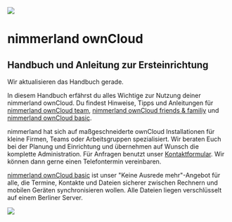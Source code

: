 [](https://nimmerland.de/nimmerland-cloud-basic.html)![](https://lehre.nimmerland.de/index.php/s/U1L66bGV74qWg3L/download)

# nimmerland ownCloud
## Handbuch und Anleitung zur Ersteinrichtung

<div class="alert alert-warning">
Wir aktualisieren das Handbuch gerade. 
</div>

In diesem Handbuch erfährst du alles Wichtige zur Nutzung deiner nimmerland ownCloud. Du findest Hinweise, Tipps und Anleitungen für [nimmerland ownCloud team](https://nimmerland.de/nimmerland-cloud-team.html), [nimmerland ownCloud friends & familiy](https://nimmerland.de/nimmerland-cloud-friends-family.html) und [nimmerland ownCloud basic](https://nimmerland.de/nimmerland-cloud-basic.html).

nimmerland hat sich auf maßgeschneiderte ownCloud Installationen für kleine Firmen, Teams oder Arbeitsgruppen spezialisiert. Wir beraten Euch bei der Planung und Einrichtung und übernehmen auf Wunsch die komplette Administration. Für Anfragen benutzt unser [Kontaktformular](https://nimmerland.de/kontakt.html). Wir können dann gerne einen Telefontermin vereinbaren.

[nimmerland ownCloud basic](https://nimmerland.de/nimmerland-cloud-basic.html) ist unser "Keine Ausrede mehr"-Angebot für alle, die Termine, Kontakte und Dateien sicherer zwischen Rechnern und mobilen Geräten synchronisieren wollen. Alle Dateien liegen verschlüsselt auf einem Berliner Server.


![](https://lehre.nimmerland.de/index.php/s/Nf1QVzpKC4eQTz4/download)


